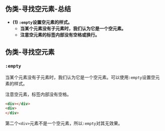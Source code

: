 ## 伪类-寻找空元素-总结

- **(1) `:empty`设置空元素的样式。**
  - **当某个元素没有子元素时，我们认为它是一个空元素。**
  - **注意空元素的标签内部没有空格或换行。**

## 伪类-寻找空元素

### `:empty`

当某个元素没有子元素时，我们认为它是一个空元素。可以使用`:empty`设置空元素的样式。

注意空元素，标签内部没有空格。

```html
<div></div>
<div>
</div>
```

第二个`<div>`元素不是一个空元素，所以`:empty`对其无效果。
